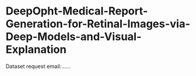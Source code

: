 # DeepOpht-Medical-Report-Generation-for-Retinal-Images-via-Deep-Models-and-Visual-Explanation

Dataset request email:......
